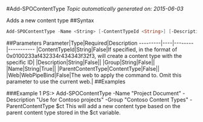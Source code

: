 #Add-SPOContentType
*Topic automatically generated on: 2015-06-03*

Adds a new content type
##Syntax
```powershell
Add-SPOContentType -Name <String> [-ContentTypeId <String>] [-Description <String>] [-Group <String>] [-ParentContentType <ContentType>] [-Web <WebPipeBind>]
```


##Parameters
Parameter|Type|Required|Description
---------|----|--------|-----------
|ContentTypeId|String|False|If specified, in the format of 0x0100233af432334r434343f32f3, will create a content type with the specific ID|
|Description|String|False||
|Group|String|False||
|Name|String|True||
|ParentContentType|ContentType|False||
|Web|WebPipeBind|False|The web to apply the command to. Omit this parameter to use the current web.|
##Examples

###Example 1
    PS:> Add-SPOContentType -Name "Project Document" -Description "Use for Contoso projects" -Group "Contoso Content Types" -ParentContentType $ct
This will add a new content type based on the parent content type stored in the $ct variable.
<!-- Ref: 93D667239AD3B884CBE696754832CCC2 -->
